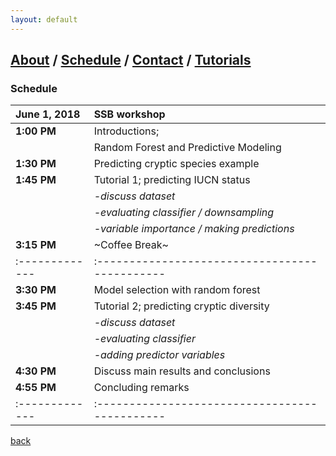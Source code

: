 ```yaml
---
layout: default
---
```

## [About](index.md) / [Schedule](./Schedule.html) / [Contact](./Contact.html) / [Tutorials](./Tutorials.html)

### Schedule

|June 1, 2018  |SSB workshop                                  |  
|:-------------|:---------------------------------------------|
| **1:00 PM**  | Introductions;                               |
|              | Random Forest and Predictive Modeling        |
| **1:30 PM**  | Predicting cryptic species example           |
| **1:45 PM**  | Tutorial 1; predicting IUCN status           |
  |            |       *-discuss dataset*            |
  |            |       *-evaluating classifier / downsampling*     |
  |            |       *-variable importance / making predictions* |
| **3:15 PM**  | ~Coffee Break~                               |
|:-------------|:---------------------------------------------|
| **3:30 PM**  | Model selection with random forest           |
| **3:45 PM**  | Tutorial 2; predicting cryptic diversity     |
  |              |    *-discuss dataset*                          |
  |              |    *-evaluating classifier*                    |
  |              |    *-adding predictor variables*               |
| **4:30 PM**  | Discuss main results and conclusions         |
| **4:55 PM**  | Concluding remarks                           |
|:-------------|:---------------------------------------------|

[back](./)
